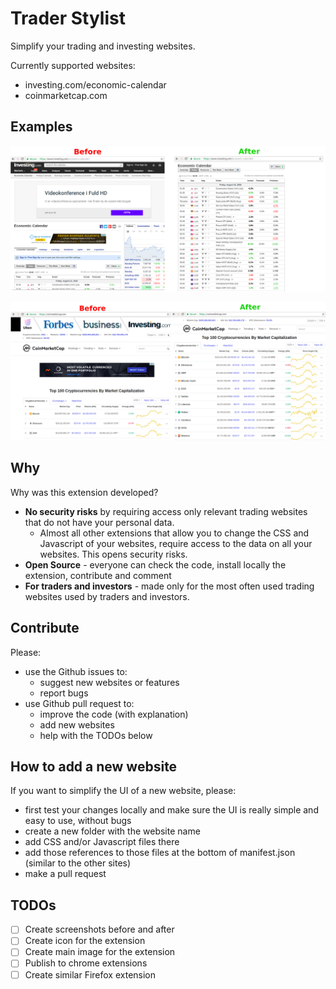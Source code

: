 # Trader Stylist

Simplify your trading and investing websites.

Currently supported websites:
* investing.com/economic-calendar
* coinmarketcap.com

## Examples

![Investing.com Before and After](assets/investingcom-before-after.png)

![Coinmarketcap.com Before and After](assets/coinmarketcap-before-after.png)


## Why

Why was this extension developed?

* **No security risks** by requiring access only relevant trading websites that do not have your personal data.
  * Almost all other extensions that allow you to change the CSS and Javascript of your websites, require access to the data on all your websites. This opens security risks.
* **Open Source** - everyone can check the code, install locally the extension, contribute and comment
* **For traders and investors** - made only for the most often used trading websites used by traders and investors.

## Contribute

Please:

* use the Github issues to:
    * suggest new websites or features
    * report bugs
* use Github pull request to:
    * improve the code (with explanation)
    * add new websites
    * help with the TODOs below

## How to add a new website

If you want to simplify the UI of a new website, please:
* first test your changes locally and make sure the UI is really simple and easy to use, without bugs
* create a new folder with the website name
* add CSS and/or Javascript files there
* add those references to those files at the bottom of manifest.json (similar to the other sites)
* make a pull request

## TODOs

* [ ] Create screenshots before and after
* [ ] Create icon for the extension
* [ ] Create main image for the extension
* [ ] Publish to chrome extensions
* [ ] Create similar Firefox extension
